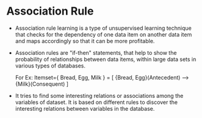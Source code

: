 # Association Rule

- Association rule learning is a type of unsupervised learning technique that checks for the dependency of one data item on another data item and maps accordingly so that it can be more profitable.
- Association rules are "if-then" statements, that help to show the probability of relationships between data items, within large data sets in various types of databases.

    For Ex:  Itemset={ Bread, Egg, Milk } = [    {Bread, Egg}(Antecedent) --> {Milk}(Consequent)    ]
- It tries to find some interesting relations or associations among the variables of dataset. It is based on different rules to discover the interesting relations between variables in the database.
        
   
